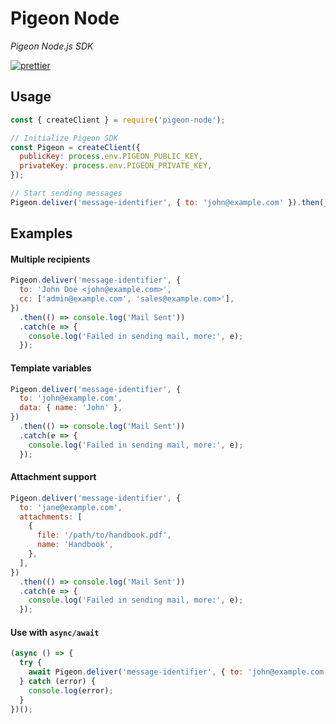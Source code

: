# Pigeon Node

_Pigeon Node.js SDK_

<p>
  <a href="https://github.com/prettier/prettier">
        <img src="https://img.shields.io/badge/code_style-prettier-ff69b4.svg" alt="prettier"/>
  </a>
</p>

## Usage

```javascript
const { createClient } = require('pigeon-node');

// Initialize Pigeon SDK
const Pigeon = createClient({
  publicKey: process.env.PIGEON_PUBLIC_KEY,
  privateKey: process.env.PIGEON_PRIVATE_KEY,
});

// Start sending messages
Pigeon.deliver('message-identifier', { to: 'john@example.com' }).then(_ => console.log('Mail Sent'));
```

## Examples

#### Multiple recipients

```javascript
Pigeon.deliver('message-identifier', {
  to: 'John Doe <john@example.com>',
  cc: ['admin@example.com', 'sales@example.com>'],
})
  .then(() => console.log('Mail Sent'))
  .catch(e => {
    console.log('Failed in sending mail, more:', e);
  });
```

#### Template variables

```javascript
Pigeon.deliver('message-identifier', {
  to: 'john@example.com',
  data: { name: 'John' },
})
  .then(() => console.log('Mail Sent'))
  .catch(e => {
    console.log('Failed in sending mail, more:', e);
  });
```

#### Attachment support

```javascript
Pigeon.deliver('message-identifier', {
  to: 'jane@example.com',
  attachments: [
    {
      file: '/path/to/handbook.pdf',
      name: 'Handbook',
    },
  ],
})
  .then(() => console.log('Mail Sent'))
  .catch(e => {
    console.log('Failed in sending mail, more:', e);
  });
```

#### Use with `async/await`

```javascript
(async () => {
  try {
    await Pigeon.deliver('message-identifier', { to: 'john@example.com' });
  } catch (error) {
    console.log(error);
  }
})();
```
